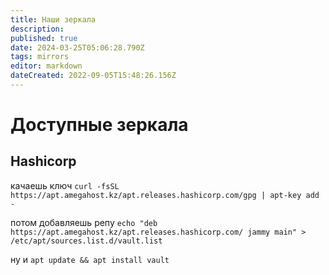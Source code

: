 ```yaml
---
title: Наши зеркала
description: 
published: true
date: 2024-03-25T05:06:28.790Z
tags: mirrors
editor: markdown
dateCreated: 2022-09-05T15:48:26.156Z
---
```


# Доступные зеркала

## Hashicorp

качаешь ключ
`curl -fsSL https://apt.amegahost.kz/apt.releases.hashicorp.com/gpg | apt-key add -`

потом добавляешь репу
`echo "deb https://apt.amegahost.kz/apt.releases.hashicorp.com/ jammy main" > /etc/apt/sources.list.d/vault.list`

ну и `apt update && apt install vault`